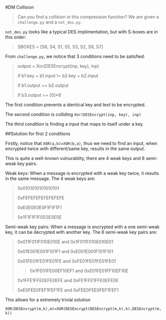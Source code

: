 #DM Collision
>Can you find a collision in this compression function?
We are given a `challenge.py` and a `not_des.py`.

`not_des.py` looks like a typical DES implimentation, but with S-boxes are in this order:
>SBOXES = [S6, S4, S1, S5, S3, S2, S8, S7]

From `challenge.py`, we notice that 3 conditions need to be satisfied:

>output = Xor(DESEncrypt(inp, key), inp)
>
>if b1.key + b1.input != b2.key + b2.input
>
>if b1.output == b2.output
>
>if b3.output == [0]*8
>


The first condition prevents a identical key and text to be encrypted.

The second condition is colliding `Xor(DESEncrypt(inp, key), inp)`

The third condition is finding a input that maps to itself under a key.

##Solution for first 2 conditions

Firstly, notice that `XOR(a,b)=XOR(b,a)`, thus we need to find an input, when encrypted twice with different/same key, results in the same output.

This is quite a well-known vulnurablity, there are 4 weak keys and 6 semi-weak key pairs.

Weak keys: When a message is encrypted with a weak key twice, it results in the same message. The 4 weak keys are:
>0x0101010101010101
>
>0xFEFEFEFEFEFEFEFE
>
>0xE0E0E0E0F1F1F1F1
>
>0x1F1F1F1F0E0E0E0E
>

Semi-weak key pairs: When a message is encrypted with a one semi-weak key, it can be decrypted with another key. The 6 semi-weak key pairs are:

>0x011F011F010E010E and 0x1F011F010E010E01
>
>0x01E001E001F101F1 and 0xE001E001F101F101
>
>0x01FE01FE01FE01FE and 0xFE01FE01FE01FE01
>
>>0x1FE01FE00EF10EF1 and 0xE01FE01FF10EF10E
>
>0x1FFE1FFE0EFE0EFE and 0xFE1FFE1FFE0EFE0E
>
>0xE0FEE0FEF1FEF1FE and 0xFEE0FEE0FEF1FEF1
>

This allows for a extremely trivial solution

`XOR(DESEncrypt(m,k),m)=XOR(DESEncrypt(DESEncrypt(m,k),k),DESEncrypt(m,k))`


